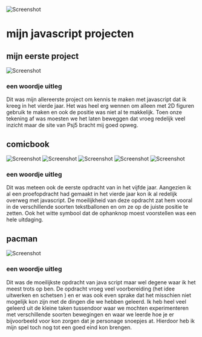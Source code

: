 ![Screenshot](afbeeldingen/header.png)
# mijn javascript projecten

## mijn eerste project
![Screenshot](afbeeldingen/eerste_project_JS.png)



### een woordje uitleg
Dit was mijn allereerste project om kennis te maken met javascript dat ik kreeg in het vierde jaar. Het was heel erg wennen om alleen met 2D figuren gebruik te maken en ook de positie was niet al te makkelijk. Toen onze tekening af was moesten we het laten beweggen dat vroeg redelijk veel inzicht maar de site van Psj5 bracht mij goed opweg.


## comicbook

![Screenshot](afbeeldingen/afbeelding_comicbook.png)
![Screenshot](afbeeldingen/afbeelding2_comicbook.png)
![Screenshot](afbeeldingen/afbeelding3_comicbook.png)
![Screenshot](afbeeldingen/afbeelding4_comicbook.png)
![Screenshot](afbeeldingen/afbeelding5_comicbook.png)

### een woordje uitleg 
Dit was meteen ook de eerste opdracht van in het vijfde jaar. Aangezien ik al een proefopdracht had gemaakt in het vierde jaar kon ik al redelijk overweg met javascript. De moeilijkheid van deze opdracht zat hem vooral in de verschillende soorten tekstballonen en om ze op de juiste positie te zetten. Ook het witte symbool dat de ophanknop moest voorstellen was een hele uitdaging.
## pacman

![Screenshot](afbeeldingen/pacman.png)

### een woordje uitleg 
Dit was de moeilijkste opdracht van java script maar wel degene waar ik het meest trots op ben. De opdracht vroeg veel voorbereiding (het idee uitwerken en schetsen ) en er was ook even sprake dat het misschien niet mogelijk kon zijn met de dingen die we hebben geleerd. Ik heb heel veel geleerd uit de kleine taken tussendoor waar we mochten experimenteren met verschillende soorten bewegingen en waar we leerde hoe je er bijvoorbeeld voor kon zorgen dat je personage snoepjes at. Hierdoor heb ik mijn spel toch nog tot een goed eind kon brengen.